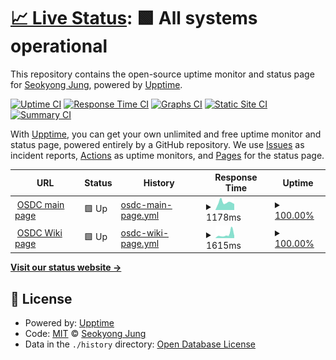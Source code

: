 # [📈 Live Status](https://syjung6967.github.io/upptime): <!--live status--> **🟩 All systems operational**

This repository contains the open-source uptime monitor and status page for [Seokyong Jung](https://syjung6967.github.io/upptime), powered by [Upptime](https://github.com/upptime/upptime).

[![Uptime CI](https://github.com/syjung6967/upptime/workflows/Uptime%20CI/badge.svg)](https://github.com/syjung6967/upptime/actions?query=workflow%3A%22Uptime+CI%22)
[![Response Time CI](https://github.com/syjung6967/upptime/workflows/Response%20Time%20CI/badge.svg)](https://github.com/syjung6967/upptime/actions?query=workflow%3A%22Response+Time+CI%22)
[![Graphs CI](https://github.com/syjung6967/upptime/workflows/Graphs%20CI/badge.svg)](https://github.com/syjung6967/upptime/actions?query=workflow%3A%22Graphs+CI%22)
[![Static Site CI](https://github.com/syjung6967/upptime/workflows/Static%20Site%20CI/badge.svg)](https://github.com/syjung6967/upptime/actions?query=workflow%3A%22Static+Site+CI%22)
[![Summary CI](https://github.com/syjung6967/upptime/workflows/Summary%20CI/badge.svg)](https://github.com/syjung6967/upptime/actions?query=workflow%3A%22Summary+CI%22)

With [Upptime](https://upptime.js.org), you can get your own unlimited and free uptime monitor and status page, powered entirely by a GitHub repository. We use [Issues](https://github.com/syjung6967/upptime/issues) as incident reports, [Actions](https://github.com/syjung6967/upptime/actions) as uptime monitors, and [Pages](https://syjung6967.github.io/upptime) for the status page.

<!--start: status pages-->
<!-- This summary is generated by Upptime (https://github.com/upptime/upptime) -->
<!-- Do not edit this manually, your changes will be overwritten -->
<!-- prettier-ignore -->
| URL | Status | History | Response Time | Uptime |
| --- | ------ | ------- | ------------- | ------ |
| <img alt="" src="https://icons.duckduckgo.com/ip3/osdc.hanyang.ac.kr.ico" height="13"> [OSDC main page](http://osdc.hanyang.ac.kr/) | 🟩 Up | [osdc-main-page.yml](https://github.com/syjung6967/upptime/commits/HEAD/history/osdc-main-page.yml) | <details><summary><img alt="Response time graph" src="./graphs/osdc-main-page/response-time-week.png" height="20"> 1178ms</summary><br><a href="https://syjung6967.github.io/upptime/history/osdc-main-page"><img alt="Response time 1742" src="https://img.shields.io/endpoint?url=https%3A%2F%2Fraw.githubusercontent.com%2Fsyjung6967%2Fupptime%2FHEAD%2Fapi%2Fosdc-main-page%2Fresponse-time.json"></a><br><a href="https://syjung6967.github.io/upptime/history/osdc-main-page"><img alt="24-hour response time 936" src="https://img.shields.io/endpoint?url=https%3A%2F%2Fraw.githubusercontent.com%2Fsyjung6967%2Fupptime%2FHEAD%2Fapi%2Fosdc-main-page%2Fresponse-time-day.json"></a><br><a href="https://syjung6967.github.io/upptime/history/osdc-main-page"><img alt="7-day response time 1178" src="https://img.shields.io/endpoint?url=https%3A%2F%2Fraw.githubusercontent.com%2Fsyjung6967%2Fupptime%2FHEAD%2Fapi%2Fosdc-main-page%2Fresponse-time-week.json"></a><br><a href="https://syjung6967.github.io/upptime/history/osdc-main-page"><img alt="30-day response time 1352" src="https://img.shields.io/endpoint?url=https%3A%2F%2Fraw.githubusercontent.com%2Fsyjung6967%2Fupptime%2FHEAD%2Fapi%2Fosdc-main-page%2Fresponse-time-month.json"></a><br><a href="https://syjung6967.github.io/upptime/history/osdc-main-page"><img alt="1-year response time 1674" src="https://img.shields.io/endpoint?url=https%3A%2F%2Fraw.githubusercontent.com%2Fsyjung6967%2Fupptime%2FHEAD%2Fapi%2Fosdc-main-page%2Fresponse-time-year.json"></a></details> | <details><summary><a href="https://syjung6967.github.io/upptime/history/osdc-main-page">100.00%</a></summary><a href="https://syjung6967.github.io/upptime/history/osdc-main-page"><img alt="All-time uptime 99.52%" src="https://img.shields.io/endpoint?url=https%3A%2F%2Fraw.githubusercontent.com%2Fsyjung6967%2Fupptime%2FHEAD%2Fapi%2Fosdc-main-page%2Fuptime.json"></a><br><a href="https://syjung6967.github.io/upptime/history/osdc-main-page"><img alt="24-hour uptime 100.00%" src="https://img.shields.io/endpoint?url=https%3A%2F%2Fraw.githubusercontent.com%2Fsyjung6967%2Fupptime%2FHEAD%2Fapi%2Fosdc-main-page%2Fuptime-day.json"></a><br><a href="https://syjung6967.github.io/upptime/history/osdc-main-page"><img alt="7-day uptime 100.00%" src="https://img.shields.io/endpoint?url=https%3A%2F%2Fraw.githubusercontent.com%2Fsyjung6967%2Fupptime%2FHEAD%2Fapi%2Fosdc-main-page%2Fuptime-week.json"></a><br><a href="https://syjung6967.github.io/upptime/history/osdc-main-page"><img alt="30-day uptime 99.86%" src="https://img.shields.io/endpoint?url=https%3A%2F%2Fraw.githubusercontent.com%2Fsyjung6967%2Fupptime%2FHEAD%2Fapi%2Fosdc-main-page%2Fuptime-month.json"></a><br><a href="https://syjung6967.github.io/upptime/history/osdc-main-page"><img alt="1-year uptime 99.39%" src="https://img.shields.io/endpoint?url=https%3A%2F%2Fraw.githubusercontent.com%2Fsyjung6967%2Fupptime%2FHEAD%2Fapi%2Fosdc-main-page%2Fuptime-year.json"></a></details>
| <img alt="" src="https://icons.duckduckgo.com/ip3/osdc.hanyang.ac.kr.ico" height="13"> [OSDC Wiki page](https://osdc.hanyang.ac.kr:8080/) | 🟩 Up | [osdc-wiki-page.yml](https://github.com/syjung6967/upptime/commits/HEAD/history/osdc-wiki-page.yml) | <details><summary><img alt="Response time graph" src="./graphs/osdc-wiki-page/response-time-week.png" height="20"> 1615ms</summary><br><a href="https://syjung6967.github.io/upptime/history/osdc-wiki-page"><img alt="Response time 1722" src="https://img.shields.io/endpoint?url=https%3A%2F%2Fraw.githubusercontent.com%2Fsyjung6967%2Fupptime%2FHEAD%2Fapi%2Fosdc-wiki-page%2Fresponse-time.json"></a><br><a href="https://syjung6967.github.io/upptime/history/osdc-wiki-page"><img alt="24-hour response time 1000" src="https://img.shields.io/endpoint?url=https%3A%2F%2Fraw.githubusercontent.com%2Fsyjung6967%2Fupptime%2FHEAD%2Fapi%2Fosdc-wiki-page%2Fresponse-time-day.json"></a><br><a href="https://syjung6967.github.io/upptime/history/osdc-wiki-page"><img alt="7-day response time 1615" src="https://img.shields.io/endpoint?url=https%3A%2F%2Fraw.githubusercontent.com%2Fsyjung6967%2Fupptime%2FHEAD%2Fapi%2Fosdc-wiki-page%2Fresponse-time-week.json"></a><br><a href="https://syjung6967.github.io/upptime/history/osdc-wiki-page"><img alt="30-day response time 1260" src="https://img.shields.io/endpoint?url=https%3A%2F%2Fraw.githubusercontent.com%2Fsyjung6967%2Fupptime%2FHEAD%2Fapi%2Fosdc-wiki-page%2Fresponse-time-month.json"></a><br><a href="https://syjung6967.github.io/upptime/history/osdc-wiki-page"><img alt="1-year response time 1913" src="https://img.shields.io/endpoint?url=https%3A%2F%2Fraw.githubusercontent.com%2Fsyjung6967%2Fupptime%2FHEAD%2Fapi%2Fosdc-wiki-page%2Fresponse-time-year.json"></a></details> | <details><summary><a href="https://syjung6967.github.io/upptime/history/osdc-wiki-page">100.00%</a></summary><a href="https://syjung6967.github.io/upptime/history/osdc-wiki-page"><img alt="All-time uptime 99.70%" src="https://img.shields.io/endpoint?url=https%3A%2F%2Fraw.githubusercontent.com%2Fsyjung6967%2Fupptime%2FHEAD%2Fapi%2Fosdc-wiki-page%2Fuptime.json"></a><br><a href="https://syjung6967.github.io/upptime/history/osdc-wiki-page"><img alt="24-hour uptime 100.00%" src="https://img.shields.io/endpoint?url=https%3A%2F%2Fraw.githubusercontent.com%2Fsyjung6967%2Fupptime%2FHEAD%2Fapi%2Fosdc-wiki-page%2Fuptime-day.json"></a><br><a href="https://syjung6967.github.io/upptime/history/osdc-wiki-page"><img alt="7-day uptime 100.00%" src="https://img.shields.io/endpoint?url=https%3A%2F%2Fraw.githubusercontent.com%2Fsyjung6967%2Fupptime%2FHEAD%2Fapi%2Fosdc-wiki-page%2Fuptime-week.json"></a><br><a href="https://syjung6967.github.io/upptime/history/osdc-wiki-page"><img alt="30-day uptime 100.00%" src="https://img.shields.io/endpoint?url=https%3A%2F%2Fraw.githubusercontent.com%2Fsyjung6967%2Fupptime%2FHEAD%2Fapi%2Fosdc-wiki-page%2Fuptime-month.json"></a><br><a href="https://syjung6967.github.io/upptime/history/osdc-wiki-page"><img alt="1-year uptime 99.63%" src="https://img.shields.io/endpoint?url=https%3A%2F%2Fraw.githubusercontent.com%2Fsyjung6967%2Fupptime%2FHEAD%2Fapi%2Fosdc-wiki-page%2Fuptime-year.json"></a></details>

<!--end: status pages-->

[**Visit our status website →**](https://syjung6967.github.io/upptime)

## 📄 License

- Powered by: [Upptime](https://github.com/upptime/upptime)
- Code: [MIT](./LICENSE) © [Seokyong Jung](https://syjung6967.github.io/upptime)
- Data in the `./history` directory: [Open Database License](https://opendatacommons.org/licenses/odbl/1-0/)
